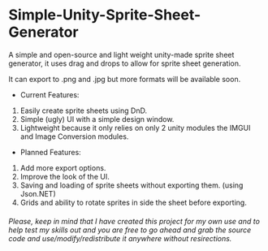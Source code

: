 # Simple-Unity-Sprite-Sheet-Generator

A simple and open-source and light weight unity-made sprite sheet generator, it uses drag and drops to allow for sprite sheet generation.

It can export to .png and .jpg but more formats will be available soon.

 - Current Features:
 
 1. Easily create sprite sheets using DnD.
 1. Simple (ugly) UI with a simple design window.
 1. Lightweight because it only relies on only 2 unity modules the IMGUI and Image Conversion modules.

- Planned Features:

1. Add more export options.
1. Improve the look of the UI.
1. Saving and loading of sprite sheets without exporting them. (using Json.NET)
1. Grids and ability to rotate sprites in side the sheet before exporting.

###### Please, keep in mind that I have created this project for my own use and to help test my skills out and you are free to go ahead and grab the source code and use/modify/redistribute it anywhere without resirections.
